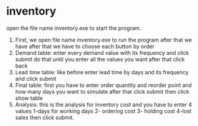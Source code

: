 # inventory
open the file name inventory.exe to start the program.
1.	First, we open file name inventory.exe to run the program after that we have after that we have to choose each button by order 
2.	Demand table: enter every demand value with its frequency and click submit do that until you enter all the values you want after that click back 
3.	Lead time table: like before enter lead time by days and its frequency and click submit 
4.	Final table: first you have to enter order quantity and reorder point and how many days you want to simulate after that click submit then click show table 
5.	Analysis: this is the analysis for inventory cost and you have to enter 4 values 1-days for working days 2- ordering cost 3- holding cost 4-lost sales then click submit. 

